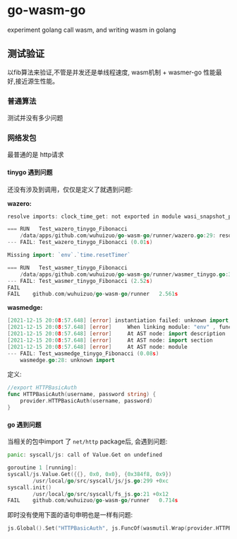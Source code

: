 # go-wasm-go

experiment golang call wasm, and writing wasm in golang

## 测试验证

以fib算法来验证,不管是并发还是单线程速度, wasm机制 + wasmer-go 性能最好,接近源生性能。


### 普通算法

测试并没有多少问题

### 网络发包

最普通的是 http请求

#### tinygo 遇到问题

还没有涉及到调用，仅仅是定义了就遇到问题:

**wazero:**
```go
resolve imports: clock_time_get: not exported in module wasi_snapshot_preview1

=== RUN   Test_wazero_tinygo_Fibonacci
    /data/apps/github.com/wuhuizuo/go-wasm-go/runner/wazero.go:29: resolve imports: clock_time_get: not exported in module wasi_snapshot_preview1
--- FAIL: Test_wazero_tinygo_Fibonacci (0.01s)
```


```go
Missing import: `env`.`time.resetTimer`

=== RUN   Test_wasmer_tinygo_Fibonacci
    /data/apps/github.com/wuhuizuo/go-wasm-go/runner/wasmer_tinygo.go:36: Missing import: `env`.`time.resetTimer`
--- FAIL: Test_wasmer_tinygo_Fibonacci (2.52s)
FAIL
FAIL    github.com/wuhuizuo/go-wasm-go/runner   2.561s
```

**wasmedge:**

```go
[2021-12-15 20:08:57.648] [error] instantiation failed: unknown import, Code: 0x62
[2021-12-15 20:08:57.648] [error]     When linking module: "env" , function name: "time.resetTimer"
[2021-12-15 20:08:57.648] [error]     At AST node: import description
[2021-12-15 20:08:57.648] [error]     At AST node: import section
[2021-12-15 20:08:57.648] [error]     At AST node: module
--- FAIL: Test_wasmedge_tinygo_Fibonacci (0.08s)
    wasmedge.go:28: unknown import
```

定义:
```go
//export HTTPBasicAuth
func HTTPBasicAuth(username, password string) {
    provider.HTTPBasicAuth(username, password)
}
```

#### go 遇到问题

当相关的包中import 了 `net/http` package后, 会遇到问题:
```go
panic: syscall/js: call of Value.Get on undefined

goroutine 1 [running]:
syscall/js.Value.Get({{}, 0x0, 0x0}, {0x384f8, 0x9})
        /usr/local/go/src/syscall/js/js.go:299 +0xc
syscall.init()
        /usr/local/go/src/syscall/fs_js.go:21 +0x12
FAIL    github.com/wuhuizuo/go-wasm-go/runner   0.714s
```

即时没有使用下面的语句申明也是一样有问题:
```go
js.Global().Set("HTTPBasicAuth", js.FuncOf(wasmutil.Wrap(provider.HTTPBasicAuth)))
```




